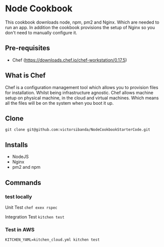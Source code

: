 # Node Cookbook

This cookbook downloads node, npm, pm2 and Nginx. Which are needed to run an app. In addition the cookbook provisions the setup of Nginx so you don't need to manually configure it.

## Pre-requisites
- Chef (https://downloads.chef.io/chef-workstation/0.17.5)

## What is Chef

Chef is a configuration management tool which allows you to provision files for installation. Whilst being infrastructure agnostic. Chef allows machine setup on physical machine, in the cloud and virtual machines. Which means all the files will be on the system when you boot it up.

## Clone

`git clone git@github.com:victorsibanda/NodeCookbookStarterCode.git`

## Installs

- NodeJS
- Nginx
- pm2 and npm

## Commands

### test locally
Unit Test
`chef exex rspec`

Integration Test
`kitchen test`


### Test in AWS
`KITCHEN_YAML=kitchen_cloud.yml kitchen test`
